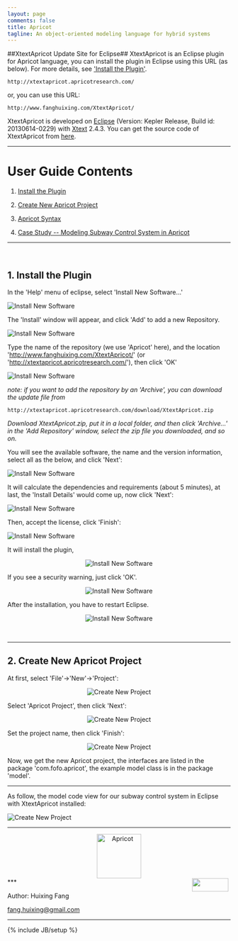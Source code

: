 ```yaml
---
layout: page
comments: false
title: Apricot 
tagline: An object-oriented modeling language for hybrid systems
---
```

##XtextApricot Update Site for Eclipse##
XtextApricot is an Eclipse plugin for Apricot language, 
you can install the plugin in Eclipse using this URL (as below). 
For more details, see   <a href="#Install the Plugin">'Install the Plugin'</a>.

    http://xtextapricot.apricotresearch.com/

or, you can use this URL:
	
    http://www.fanghuixing.com/XtextApricot/

XtextApricot is developed on <a href="http://www.eclipse.org">Eclipse</a> (Version: Kepler Release,
Build id: 20130614-0229) with <a href="http://www.eclipse.org/Xtext/">Xtext</a> 2.4.3. You can get the source code of XtextApricot from <a href="https://github.com/fanghuixing/XtextApricot/tree/gh-pages/source">here</a>.

----------

# User Guide Contents

1. <a href="#Install the Plugin">Install the Plugin</a>

2. <a href="#Create New Apricot Project">Create New Apricot Project</a>


3. <a href="syntax/main.html">Apricot Syntax</a>

4. <a href="cases/subway/subwaycontrolsystems.html">Case Study -- Modeling Subway Control System in Apricot</a>



----------

<br>

## <a name="Install the Plugin"> 1. Install the Plugin </a> 

In the 'Help' menu of eclipse, select 'Install New Software...'

![Install New Software]( ASSET_PATH/figs/InstallNewSoftware.jpg)

The 'Install' window will appear, and click 'Add' to add a new Repository.

![Install New Software](assets/figs/add.jpg)


Type the name of the repository (we use 'Apricot' here), and the location 'http://www.fanghuixing.com/XtextApricot/' (or 'http://xtextapricot.apricotresearch.com/'), then click 'OK'

![Install New Software](assets/figs/AddRepository.jpg)

*note: if you want to add the repository by an 'Archive', you can download the update file from* 
	
    http://xtextapricot.apricotresearch.com/download/XtextApricot.zip 

*Download XtextApricot.zip, put it in a local folder, and then click 'Archive...' in the 'Add Repository' window, select the zip file you downloaded, and so on.*


You will see the available software, the name and the version information, select  all as the below, and click 'Next':

![Install New Software](assets/figs/availiable.jpg)

It will calculate the dependencies and requirements (about 5 minutes), at last, the 'Install Details' would come up, now click 'Next':

![Install New Software](assets/figs/install.jpg)

Then, accept the license, click 'Finish':

![Install New Software](assets/figs/acceptlicense.jpg)

It will install the plugin,

<div style="text-align:center" markdown="1">


![Install New Software](assets/figs/installing.jpg) 


</div>





If you see a security warning, just click 'OK'.

<div style="text-align:center" markdown="1">

![Install New Software](assets/figs/warning.jpg)

</div>

After the installation, you have to restart Eclipse. 

<div style="text-align:center" markdown="1">

![Install New Software](assets/figs/restart.jpg)

</div>

<br>

***

## <a name="Create New Apricot Project">2. Create New Apricot Project</a>
At first, select 'File'->'New'->'Project':

<div style="text-align:center" markdown="1">

![Create New Project](assets/figs/newproject.jpg)

</div>

Select 'Apricot Project', then click 'Next':

<div style="text-align:center" markdown="1">

![Create New Project](assets/figs/selectapricot.jpg)

</div>

Set the project name, then click 'Finish':

<div style="text-align:center" markdown="1">

![Create New Project](assets/figs/projectname.jpg)

</div>

Now, we get the new Apricot project, the interfaces are listed in the package 'com.fofo.apricot', the example model class is in the package 'model'.

---



As follow, the model code view for our subway control system in Eclipse with XtextApricot installed: 

![Create New Project](assets/figs/projectview.jpg)


***
<center>    
<img src="assets/figs/apricot.jpg" alt="Apricot"  style="width: 100px;"/>
</center>
***

<img src="http://www.fanghuixing.com/assets/images/name.jpg" style="FLOAT: right; MARGIN-BOTTOM: 0px; MARGIN-right: 5px;height: 30px;width: 82px;">

Author: Huixing Fang 

fang.huixing@gmail.com

***
	
{% include JB/setup %}



